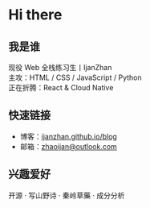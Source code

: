 # Hi there

## 我是谁
现役 Web 全栈练习生丨IjanZhan  
主攻：HTML / CSS / JavaScript / Python  
正在折腾：React & Cloud Native

## 快速链接
- 博客：[ijanzhan.github.io/blog](https://ijanzhan.github.io/blog)  
- 邮箱：[zhaoijan@outlook.com](mailto:zhaoijan@outlook.com)

## 兴趣爱好
开源 · 写山野诗 ·  秦岭草藥 ·  成分分析
